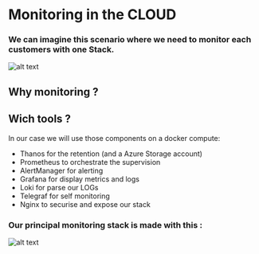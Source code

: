 # Monitoring in the CLOUD
### We can imagine this scenario where we need to monitor each customers with one Stack.
![alt text](https://ravindrajob.blob.core.windows.net/assets/customerScénario6.png)

## Why monitoring ?
## Wich tools ?
In our case we will use those components on a docker compute:
- Thanos for the retention (and a Azure Storage account)
- Prometheus to orchestrate the supervision
- AlertManager for alerting
- Grafana for display metrics and logs
- Loki for parse our LOGs
- Telegraf for self monitoring
- Nginx to securise and expose our stack

### Our principal monitoring stack is made with this :
![alt text](https://ravindrajob.blob.core.windows.net/assets/Monitoring.png)


